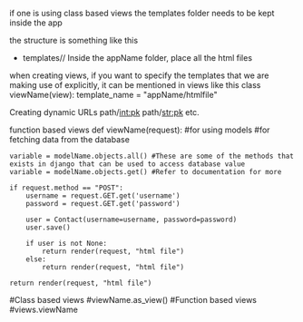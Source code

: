 if one is using class based views
the templates folder needs to be kept inside the app

the structure is something like this
- templates/<appName>/
Inside the appName folder, place all the html files

when creating views, if you want to specify the templates that we are making use of explicitly, it can be mentioned in views
like this
class viewName(view):
    template_name = "appName/htmlfile"

Creating dynamic URLs
path/<int:pk>
path/<str:pk>
etc.

function based views
def viewName(request):
    #for using models
    #for fetching data from the database 
    
    variable = modelName.objects.all() #These are some of the methods that exists in django that can be used to access database value 
    variable = modelName.objects.get() #Refer to documentation for more
    
    if request.method == "POST":
        username = request.GET.get('username')
        password = request.GET.get('password')
        
        user = Contact(username=username, password=password)
        user.save()
        
        if user is not None:
            return render(request, "html file")
        else:
            return render(request, "html file")
    
    return render(request, "html file")


#Class based views
    #viewName.as_view()
#Function based views
    #views.viewName